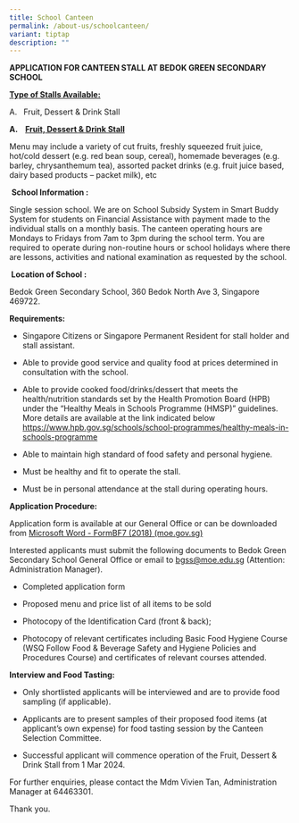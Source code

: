 ```yaml
---
title: School Canteen
permalink: /about-us/schoolcanteen/
variant: tiptap
description: ""
---
```

<p><strong>APPLICATION FOR CANTEEN STALL AT BEDOK GREEN SECONDARY SCHOOL</strong>
</p>
<p><strong><u>Type of Stalls Available:</u></strong>
</p>
<p>A.&nbsp;&nbsp;&nbsp;Fruit, Dessert &amp; Drink Stall</p>
<p><strong>A.&nbsp;&nbsp;&nbsp; <u>Fruit, Dessert &amp; Drink Stall</u></strong>
</p>
<p>Menu may include a variety of cut fruits, freshly squeezed fruit juice,
hot/cold dessert (e.g. red bean soup, cereal), homemade beverages (e.g.
barley, chrysanthemum tea), assorted packet drinks (e.g. fruit juice based,
dairy based products – packet milk), etc</p>
<p>&nbsp;<strong>School Information :</strong>
</p>
<p>Single session school. We are on School Subsidy System in Smart Buddy
System for students on Financial Assistance with payment made to the individual
stalls on a monthly basis. The canteen operating hours are Mondays to Fridays
from 7am to 3pm during the school term. You are required to operate during
non-routine hours or school holidays where there are lessons, activities
and national examination as requested by the school.</p>
<p><strong>&nbsp;Location of School :</strong>
</p>
<p>Bedok Green Secondary School, 360 Bedok North Ave 3, Singapore 469722.</p>
<p><strong>Requirements:</strong>
</p>
<ul data-tight="true" class="tight">
<li>
<p>Singapore Citizens or Singapore Permanent Resident for stall holder and
stall assistant.</p>
</li>
<li>
<p>Able to provide good service and quality food at prices determined in
consultation with the school.</p>
</li>
<li>
<p>Able to provide cooked food/drinks/dessert that meets the health/nutrition
standards set by the Health Promotion Board (HPB) under the “Healthy Meals
in Schools Programme (HMSP)” guidelines. More details are available at
the link indicated below <a href="https://www.hpb.gov.sg/schools/school-programmes/healthy-meals-in-schools-programme" rel="noopener noreferrer nofollow" target="_blank">https://www.hpb.gov.sg/schools/school-programmes/healthy-meals-in-schools-programme</a>
</p>
</li>
<li>
<p>Able to maintain high standard of food safety and personal hygiene.</p>
</li>
<li>
<p>Must be healthy and fit to operate the stall.</p>
</li>
<li>
<p>Must be in personal attendance at the stall during operating hours.</p>
</li>
</ul>
<p><strong>Application Procedure:</strong>
</p>
<p>Application form is available at our General Office or can be downloaded
from <a href="https://schadmsvc.moe.gov.sg/files/appexistingsch.pdf" rel="noopener noreferrer nofollow" target="_blank">Microsoft Word - FormBF7 (2018) (moe.gov.sg)</a>
</p>
<p>Interested applicants must submit the following documents to Bedok Green
Secondary School General Office or email to <a href="mailto:bgss@moe.edu.sg" rel="noopener noreferrer nofollow" target="_blank">bgss@moe.edu.sg</a> (Attention: Administration
Manager).</p>
<ul data-tight="true" class="tight">
<li>
<p>Completed application form</p>
</li>
<li>
<p>Proposed menu and price list of all items to be sold</p>
</li>
<li>
<p>Photocopy of the Identification Card (front &amp; back);</p>
</li>
<li>
<p>Photocopy of relevant certificates including Basic Food Hygiene Course
(WSQ Follow Food &amp; Beverage Safety and Hygiene Policies and Procedures
Course) and certificates of relevant courses attended.</p>
</li>
</ul>
<p><strong>Interview and Food Tasting:</strong>
</p>
<ul data-tight="true" class="tight">
<li>
<p>Only shortlisted applicants will be interviewed and are to provide food
sampling (if applicable).</p>
</li>
<li>
<p>Applicants are to present samples of their proposed food items (at applicant’s
own expense) for food tasting session by the Canteen Selection Committee.</p>
</li>
<li>
<p>Successful applicant will commence operation of the Fruit, Dessert &amp;
Drink Stall from 1 Mar 2024.</p>
<p></p>
</li>
</ul>
<p>For further enquiries, please contact the Mdm Vivien Tan, Administration
Manager at 64463301.</p>
<p>Thank you.</p>